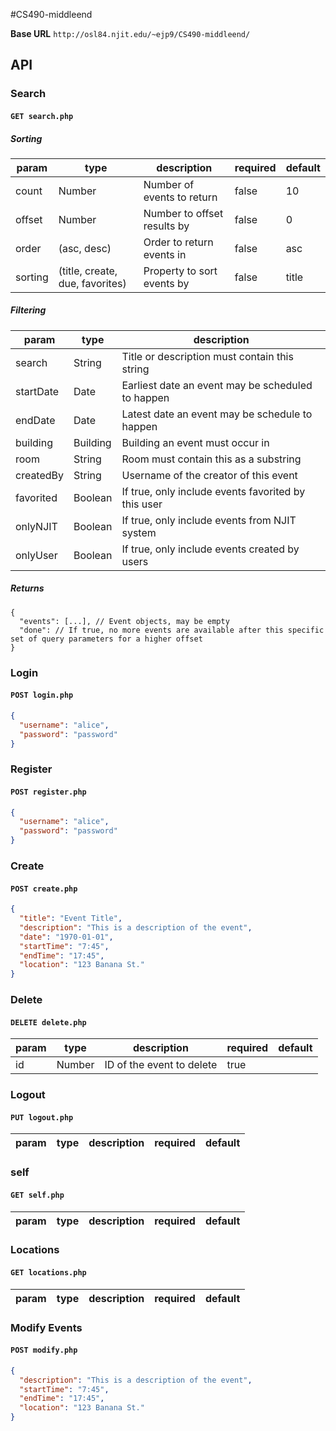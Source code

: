 #CS490-middleend

__Base URL__
`http://osl84.njit.edu/~ejp9/CS490-middleend/`

## API

### Search

#### `GET search.php`

##### Sorting

| param   | type                            | description                 | required | default |
|---------|---------------------------------|-----------------------------|----------|---------|
| count   | Number                          | Number of events to return  | false    | 10      |
| offset  | Number                          | Number to offset results by | false    | 0       |
| order   | (asc, desc)                     | Order to return events in   | false    | asc     |
| sorting | (title, create, due, favorites) | Property to sort events by  | false    | title   |


##### Filtering

| param     | type     | description                                         |
|-----------|----------|-----------------------------------------------------|
| search    | String   | Title or description must contain this string       |
| startDate | Date     | Earliest date an event may be scheduled to happen   |
| endDate   | Date     | Latest date an event may be schedule to happen      |
| building  | Building | Building an event must occur in                     |
| room      | String   | Room must contain this as a substring               |
| createdBy | String   | Username of the creator of this event               |
| favorited | Boolean  | If true, only include events favorited by this user |
| onlyNJIT  | Boolean  | If true, only include events from NJIT system       |
| onlyUser  | Boolean  | If true, only include events created by users       |

##### Returns

```
{
  "events": [...], // Event objects, may be empty
  "done": // If true, no more events are available after this specific set of query parameters for a higher offset
}
```


### Login

#### `POST login.php`

```json
{
  "username": "alice",
  "password": "password"
}
```

### Register

#### `POST register.php`

```json
{
  "username": "alice",
  "password": "password"
}
```

### Create

#### `POST create.php`

```json
{
  "title": "Event Title",
  "description": "This is a description of the event",
  "date": "1970-01-01",
  "startTime": "7:45",
  "endTime": "17:45",
  "location": "123 Banana St."
}
```

### Delete

#### `DELETE delete.php`

| param | type   | description               | required | default |
|-------|--------|---------------------------|----------|---------|
| id    | Number | ID of the event to delete | true     |         |

### Logout

#### `PUT logout.php`

| param | type   | description               | required | default |
|-------|--------|---------------------------|----------|---------|

### self

#### `GET self.php`

| param  | type   | description                 | required | default |
|--------|--------|-----------------------------|----------|---------|

### Locations

#### `GET locations.php`

| param  | type   | description                 | required | default |
|--------|--------|-----------------------------|----------|---------|

### Modify Events 

#### `POST modify.php`

```json
{
  "description": "This is a description of the event",
  "startTime": "7:45",
  "endTime": "17:45",
  "location": "123 Banana St."
}
```
